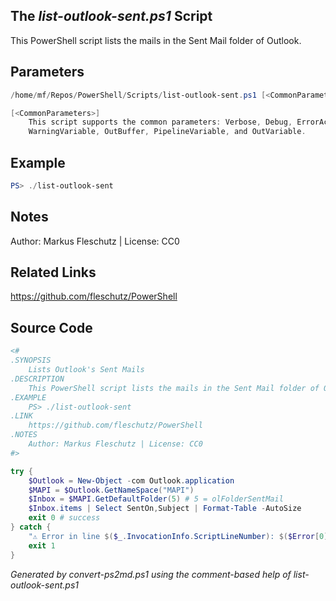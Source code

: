 ## The *list-outlook-sent.ps1* Script

This PowerShell script lists the mails in the Sent Mail folder of Outlook.

## Parameters
```powershell
/home/mf/Repos/PowerShell/Scripts/list-outlook-sent.ps1 [<CommonParameters>]

[<CommonParameters>]
    This script supports the common parameters: Verbose, Debug, ErrorAction, ErrorVariable, WarningAction, 
    WarningVariable, OutBuffer, PipelineVariable, and OutVariable.
```

## Example
```powershell
PS> ./list-outlook-sent

```

## Notes
Author: Markus Fleschutz | License: CC0

## Related Links
https://github.com/fleschutz/PowerShell

## Source Code
```powershell
<#
.SYNOPSIS
	Lists Outlook's Sent Mails
.DESCRIPTION
	This PowerShell script lists the mails in the Sent Mail folder of Outlook.
.EXAMPLE
	PS> ./list-outlook-sent
.LINK
	https://github.com/fleschutz/PowerShell
.NOTES
	Author: Markus Fleschutz | License: CC0
#>

try {
	$Outlook = New-Object -com Outlook.application
	$MAPI = $Outlook.GetNameSpace("MAPI")
	$Inbox = $MAPI.GetDefaultFolder(5) # 5 = olFolderSentMail
	$Inbox.items | Select SentOn,Subject | Format-Table -AutoSize
	exit 0 # success
} catch {
	"⚠️ Error in line $($_.InvocationInfo.ScriptLineNumber): $($Error[0])"
	exit 1
}
```

*Generated by convert-ps2md.ps1 using the comment-based help of list-outlook-sent.ps1*
